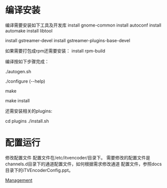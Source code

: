 
编译安装
========

编译需要安装如下工具及开发库
install gnome-common
install autoconf
install automake
install libtool

install gstreamer-devel
install gstreamer-plugins-base-devel

如果需要打包成rpm还需要安装：
install rpm-build

编译按如下步骤完成：

./autogen.sh

./configure (--help)

make

make install

还需安装相关的plugins:

cd plugins
./install.sh

配置运行
========

修改配置文件
配置文件在/etc/itvencoder/目录下。
需要修改的配置文件是channels.d目录下的通道配置文件，如何根据需求修改通道
配置文件，参照docs目录下的iTVEncoderConfig.ppt。

[Management](docs/management.md)
